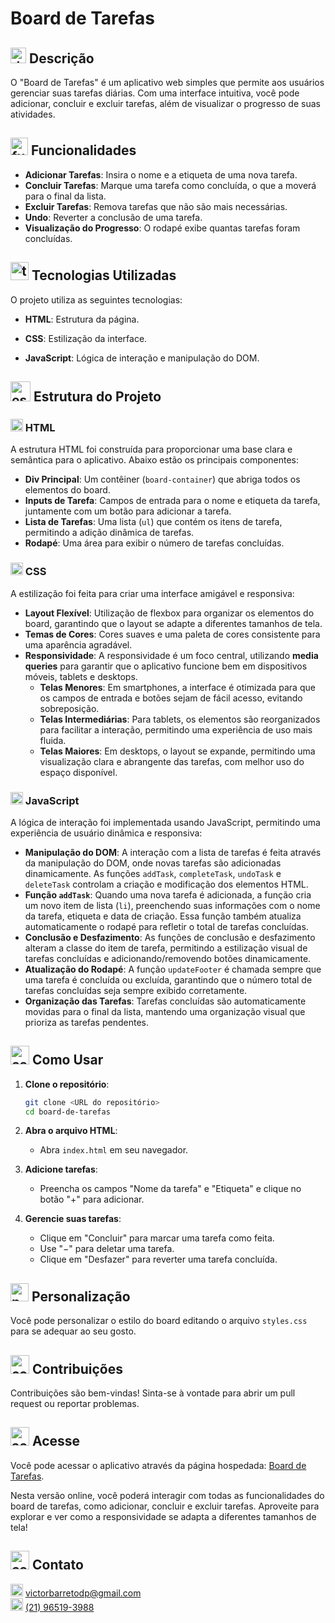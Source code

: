 # Board de Tarefas

## <img src="https://img.icons8.com/?size=100&id=1671&format=png&color=228BE6" alt="decricao" width="25" height="25"> Descrição

O "Board de Tarefas" é um aplicativo web simples que permite aos usuários gerenciar suas tarefas diárias. Com uma interface intuitiva, você pode adicionar, concluir e excluir tarefas, além de visualizar o progresso de suas atividades.

## <img src="https://img.icons8.com/?size=100&id=y02GsEUoNUaD&format=png&color=228BE6" alt="funcionalidades" width="28" height="28"> Funcionalidades

- **Adicionar Tarefas**: Insira o nome e a etiqueta de uma nova tarefa.
- **Concluir Tarefas**: Marque uma tarefa como concluída, o que a moverá para o final da lista.
- **Excluir Tarefas**: Remova tarefas que não são mais necessárias.
- **Undo**: Reverter a conclusão de uma tarefa.
- **Visualização do Progresso**: O rodapé exibe quantas tarefas foram concluídas.

## <img src="https://img.icons8.com/?size=100&id=q99ptngw0Bes&format=png&color=228BE6" alt="tecnologiasUtilizadas" width="29" height="29"> Tecnologias Utilizadas

O projeto utiliza as seguintes tecnologias:

- **HTML**: Estrutura da página.

- **CSS**: Estilização da interface.

- **JavaScript**: Lógica de interação e manipulação do DOM.

## <img src="https://img.icons8.com/?size=100&id=11232&format=png&color=228BE6" alt="estruturaDoProjeto" width="32" height="32"> Estrutura do Projeto

### <img src="https://img.icons8.com/?size=100&id=20909&format=png&color=000000" alt="HTML Logo" width="20" height="20"> HTML

A estrutura HTML foi construída para proporcionar uma base clara e semântica para o aplicativo. Abaixo estão os principais componentes:

- **Div Principal**: Um contêiner (`board-container`) que abriga todos os elementos do board.
- **Inputs de Tarefa**: Campos de entrada para o nome e etiqueta da tarefa, juntamente com um botão para adicionar a tarefa.
- **Lista de Tarefas**: Uma lista (`ul`) que contém os itens de tarefa, permitindo a adição dinâmica de tarefas.
- **Rodapé**: Uma área para exibir o número de tarefas concluídas.

### <img src="https://img.icons8.com/?size=100&id=7gdY5qNXaKC0&format=png&color=000000" alt="CSS Logo" width="20" height="20"> CSS

A estilização foi feita para criar uma interface amigável e responsiva:

- **Layout Flexível**: Utilização de flexbox para organizar os elementos do board, garantindo que o layout se adapte a diferentes tamanhos de tela.
- **Temas de Cores**: Cores suaves e uma paleta de cores consistente para uma aparência agradável.
- **Responsividade**: A responsividade é um foco central, utilizando **media queries** para garantir que o aplicativo funcione bem em dispositivos móveis, tablets e desktops. 
  - **Telas Menores**: Em smartphones, a interface é otimizada para que os campos de entrada e botões sejam de fácil acesso, evitando sobreposição.
  - **Telas Intermediárias**: Para tablets, os elementos são reorganizados para facilitar a interação, permitindo uma experiência de uso mais fluida.
  - **Telas Maiores**: Em desktops, o layout se expande, permitindo uma visualização clara e abrangente das tarefas, com melhor uso do espaço disponível.

### <img src="https://img.icons8.com/?size=100&id=108784&format=png&color=000000" alt="JavaScript Logo" width="20" height="20"> JavaScript

A lógica de interação foi implementada usando JavaScript, permitindo uma experiência de usuário dinâmica e responsiva:

- **Manipulação do DOM**: A interação com a lista de tarefas é feita através da manipulação do DOM, onde novas tarefas são adicionadas dinamicamente. As funções `addTask`, `completeTask`, `undoTask` e `deleteTask` controlam a criação e modificação dos elementos HTML.
- **Função `addTask`**: Quando uma nova tarefa é adicionada, a função cria um novo item de lista (`li`), preenchendo suas informações com o nome da tarefa, etiqueta e data de criação. Essa função também atualiza automaticamente o rodapé para refletir o total de tarefas concluídas.
- **Conclusão e Desfazimento**: As funções de conclusão e desfazimento alteram a classe do item de tarefa, permitindo a estilização visual de tarefas concluídas e adicionando/removendo botões dinamicamente.
- **Atualização do Rodapé**: A função `updateFooter` é chamada sempre que uma tarefa é concluída ou excluída, garantindo que o número total de tarefas concluídas seja sempre exibido corretamente.
- **Organização das Tarefas**: Tarefas concluídas são automaticamente movidas para o final da lista, mantendo uma organização visual que prioriza as tarefas pendentes.

## <img src="https://img.icons8.com/?size=100&id=48365&format=png&color=228BE6" alt="comoUsar Logo" width="30" height="30"> Como Usar

1. **Clone o repositório**:
   ```bash
   git clone <URL do repositório>
   cd board-de-tarefas
   ```

2. **Abra o arquivo HTML**:
   - Abra `index.html` em seu navegador.

3. **Adicione tarefas**:
   - Preencha os campos "Nome da tarefa" e "Etiqueta" e clique no botão "+" para adicionar.

4. **Gerencie suas tarefas**:
   - Clique em "Concluir" para marcar uma tarefa como feita.
   - Use "−" para deletar uma tarefa.
   - Clique em "Desfazer" para reverter uma tarefa concluída.

## <img src="https://img.icons8.com/?size=100&id=lBuqhXfGV2RT&format=png&color=228BE6" alt="personalizacao" width="29" height="29"> Personalização

Você pode personalizar o estilo do board editando o arquivo `styles.css` para se adequar ao seu gosto.

## <img src="https://img.icons8.com/?size=100&id=24761&format=png&color=228BE6" alt="contribuicoes" width="30" height="30"> Contribuições

Contribuições são bem-vindas! Sinta-se à vontade para abrir um pull request ou reportar problemas.

## <img src="https://img.icons8.com/?size=100&id=mEG1R2bTp2RI&format=png&color=228BE6" alt="acesse" width="30" height="30"> Acesse

Você pode acessar o aplicativo através da página hospedada: [Board de Tarefas](https://boarddetarefas.netlify.app/).

Nesta versão online, você poderá interagir com todas as funcionalidades do board de tarefas, como adicionar, concluir e excluir tarefas. Aproveite para explorar e ver como a responsividade se adapta a diferentes tamanhos de tela!

## <img src="https://img.icons8.com/?size=100&id=48948&format=png&color=228BE6" alt="contato" width="30" height="30"> Contato

<img src="https://img.icons8.com/?size=100&id=P7UIlhbpWzZm&format=png&color=000000" alt="email" width="20" height="20"> victorbarretodp@gmail.com <br/>
<img src="https://img.icons8.com/?size=100&id=16713&format=png&color=000000" alt="celular" width="20" height="20"> <a href="https://wa.me/5519965193988">(21) 96519-3988</a>
